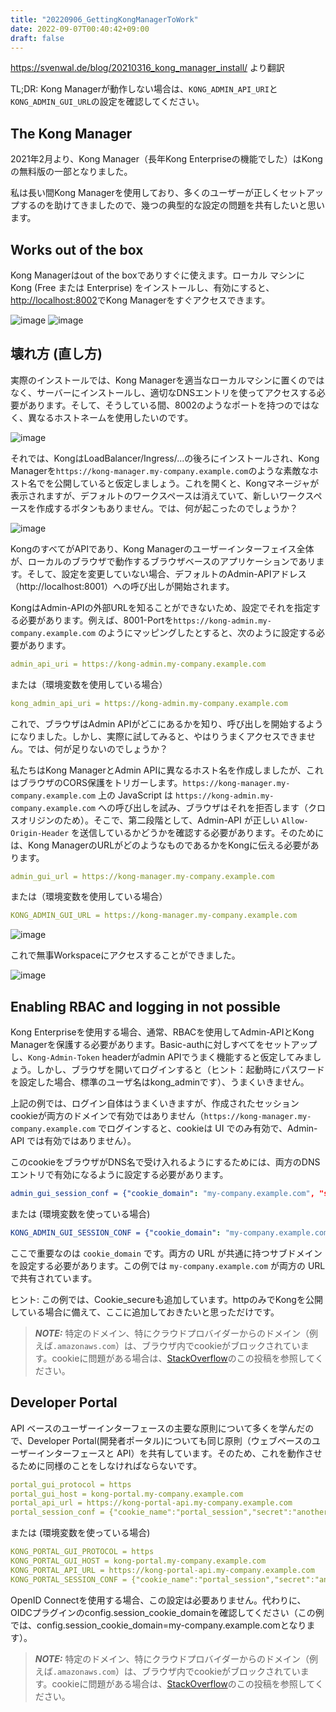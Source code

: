 ```yaml
---
title: "20220906_GettingKongManagerToWork"
date: 2022-09-07T00:40:42+09:00
draft: false
---
```


https://svenwal.de/blog/20210316_kong_manager_install/ より翻訳

TL;DR: Kong Managerが動作しない場合は、`KONG_ADMIN_API_URI`と`KONG_ADMIN_GUI_URL`の設定を確認してください。

## The Kong Manager

2021年2月より、Kong Manager（長年Kong Enterpriseの機能でした）はKongの無料版の一部となりました。

私は長い間Kong Managerを使用しており、多くのユーザーが正しくセットアップするのを助けてきましたので、幾つの典型的な設定の問題を共有したいと思います。

## Works out of the box

Kong Managerはout of the boxでありすぐに使えます。ローカル マシンに Kong (Free または Enterprise) をインストールし、有効にすると、 <http://localhost:8002>でKong Managerをすぐアクセスできます。

![image](https://svenwal.de/img/Kong_Manager_localhost.jpeg)
![image](https://svenwal.de/img/Kong_Manager_diagram_localhost.jpeg)

## 壊れ方 (直し方)

実際のインストールでは、Kong Managerを適当なローカルマシンに置くのではなく、サーバーにインストールし、適切なDNSエントリを使ってアクセスする必要があります。そして、そうしている間、8002のようなポートを持つのではなく、異なるホストネームを使用したいのです。

![image](https://svenwal.de/img/Kong_Manager_behind_loadbalancer.jpeg)

それでは、KongはLoadBalancer/Ingress/...の後ろにインストールされ、Kong Managerを`https://kong-manager.my-company.example.com`のような素敵なホスト名でを公開していると仮定しましょう。これを開くと、Kongマネージャが表示されますが、デフォルトのワークスペースは消えていて、新しいワークスペースを作成するボタンもありません。では、何が起こったのでしょうか？

![image](https://svenwal.de/img/Kong_Manager_broken.jpeg)

KongのすべてがAPIであり、Kong Managerのユーザーインターフェイス全体が、ローカルのブラウザで動作するブラウザベースのアプリケーションであリます。そして、設定を変更していない場合、デフォルトのAdmin-APIアドレス（http://localhost:8001）への呼び出しが開始されます。

KongはAdmin-APIの外部URLを知ることができないため、設定でそれを指定する必要があります。例えば、8001-Portを`https://kong-admin.my-company.example.com` のようにマッピングしたとすると、次のように設定する必要があります。

```YAML
admin_api_uri = https://kong-admin.my-company.example.com
```

または（環境変数を使用している場合）

```YAML
kong_admin_api_uri = https://kong-admin.my-company.example.com
```

これで、ブラウザはAdmin APIがどこにあるかを知り、呼び出しを開始するようになりました。しかし、実際に試してみると、やはりうまくアクセスできません。では、何が足りないのでしょうか？

私たちはKong ManagerとAdmin APIに異なるホスト名を作成しましたが、これはブラウザのCORS保護をトリガーします。`https://kong-manager.my-company.example.com` 上の JavaScript は `https://kong-admin.my-company.example.com` への呼び出しを試み、ブラウザはそれを拒否します（クロスオリジンのため）。そこで、第二段階として、Admin-API が正しい `Allow-Origin-Header` を送信しているかどうかを確認する必要があります。そのためには、Kong ManagerのURLがどのようなものであるかをKongに伝える必要があります。

```YAML
admin_gui_url = https://kong-manager.my-company.example.com
```

または（環境変数を使用している場合）

```YAML
KONG_ADMIN_GUI_URL = https://kong-manager.my-company.example.com
```

![image](https://svenwal.de/img/Kong_Manager_behind_loadbalancer.jpeg)

これで無事Workspaceにアクセスすることができました。

![image](https://svenwal.de/img/Kong_Manager_working.jpeg)

## Enabling RBAC and logging in not possible

Kong Enterpriseを使用する場合、通常、RBACを使用してAdmin-APIとKong Managerを保護する必要があります。Basic-authに対しすべてをセットアップし、`Kong-Admin-Token` headerがadmin APIでうまく機能すると仮定してみましょう。しかし、ブラウザを開いてログインすると（ヒント：起動時にパスワードを設定した場合、標準のユーザ名はkong_adminです）、うまくいきません。

上記の例では、ログイン自体はうまくいきますが、作成されたセッションcookieが両方のドメインで有効ではありません（`https://kong-manager.my-company.example.com` でログインすると、cookieは UI でのみ有効で、Admin-API では有効ではありません）。

このcookieをブラウザがDNS名で受け入れるようにするためには、両方のDNSエントリで有効になるように設定する必要があります。

```YAML
admin_gui_session_conf = {"cookie_domain": "my-company.example.com", "secret": "your-random-secret", "cookie_secure":false} 
```

または (環境変数を使っている場合)

```YAML
KONG_ADMIN_GUI_SESSION_CONF = {"cookie_domain": "my-company.example.com", "secret": "your-random-secret", "cookie_secure": false}.
```

ここで重要なのは `cookie_domain` です。両方の URL が共通に持つサブドメインを設定する必要があります。この例では `my-company.example.com` が両方の URL で共有されています。

ヒント: この例では、Cookie_secureも追加しています。httpのみでKongを公開している場合に備えて、ここに追加しておきたいと思っただけです。

> **_NOTE:_** 特定のドメイン、特にクラウドプロバイダーからのドメイン（例えば`.amazonaws.com`）は、ブラウザ内でcookieがブロックされています。cookieに問題がある場合は、[StackOverflow](https://stackoverflow.com/questions/43520667/cookies-are-not-being-set-for-amazonaws-com-in-chrome-57-and-58-browsers)のこの投稿を参照してください。

## Developer Portal

API ベースのユーザーインターフェースの主要な原則について多くを学んだので、Developer Portal(開発者ポータル)についても同じ原則（ウェブベースのユーザーインターフェースと API）を共有しています。そのため、これを動作させるために同様のことをしなければならないです。

```YAML
portal_gui_protocol = https
portal_gui_host = kong-portal.my-company.example.com
portal_api_url = https://kong-portal-api.my-company.example.com
portal_session_conf = {"cookie_name":"portal_session","secret":"another-random-secret","cookie_secure":false,"cookie_domain":"my-company.example.com"} 
```

または (環境変数を使っている場合)

```YAML
KONG_PORTAL_GUI_PROTOCOL = https
KONG_PORTAL_GUI_HOST = kong-portal.my-company.example.com
KONG_PORTAL_API_URL = https://kong-portal-api.my-company.example.com
KONG_PORTAL_SESSION_CONF = {"cookie_name":"portal_session","secret":"another-random-secret","cookie_secure":false,"cookie_domain":"my-company.example.com"} 
```

OpenID Connectを使用する場合、この設定は必要ありません。代わりに、OIDCプラグインのconfig.session_cookie_domainを確認してください（この例では、config.session_cookie_domain=my-company.example.comとなります）。

> **_NOTE:_** 特定のドメイン、特にクラウドプロバイダーからのドメイン（例えば`.amazonaws.com`）は、ブラウザ内でcookieがブロックされています。cookieに問題がある場合は、[StackOverflow](https://stackoverflow.com/questions/43520667/cookies-are-not-being-set-for-amazonaws-com-in-chrome-57-and-58-browsers)のこの投稿を参照してください。
